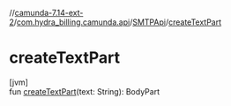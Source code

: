//[camunda-7.14-ext-2](../../../index.md)/[com.hydra_billing.camunda.api](../index.md)/[SMTPApi](index.md)/[createTextPart](create-text-part.md)

# createTextPart

[jvm]\
fun [createTextPart](create-text-part.md)(text: String): BodyPart
